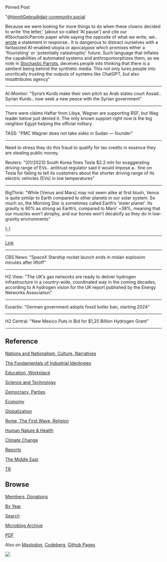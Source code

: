 Pinned Post

"@timnitGebru@dair-community.social

Because we were looking for more things to do when these clowns
decided to write 'the letter,' [about so-called 'AI pause'] and cite
our \#StochasticParrots paper while saying the opposite of what we
write, we.. [wrote](https://www.dair-institute.org/blog/letter-statement-March2023)
a statement in response.. It is dangerous to distract ourselves with a fantasized
AI-enabled utopia or apocalypse which promises either a 'flourishing' or
'potentially catastrophic' future. Such language that inflates the capabilities
of automated systems and anthropomorphizes them, as we note in [Stochastic Parrots](https://dl.acm.org/doi/abs/10.1145/3442188.3445922), 
deceives people into thinking that there is a sentient being behind the
synthetic media. This not only lures people into uncritically trusting
the outputs of systems like ChatGPT, but also misattributes agency"

---

Al-Monitor: "Syria’s Kurds make their own pitch as Arab states court
Assad.. Syrian Kurds.. now seek a new peace with the Syrian
government"

---

There were claims Haftar from Libya, Wagner are supporting RSF, but
Wag leader below just denied it. The only known support right now is
the big neighbor Egypt helping the official military.

TASS: "PMC Wagner does not take sides in Sudan — founder"

---

Need to stress they do this fraud to qualify for tax credits in essence
they are stealing public money. 

Reuters: "[01/2023] South Korea fines Tesla $2.2 mln for exaggerating
driving range of EVs.. antitrust regulator said it would impose
a.. fine on Tesla for failing to tell its customers about the shorter
driving range of its electric vehicles (EVs) in low temperatures"

---

BigThink: "While [Venus and Mars] may not seem alike at first blush,
Venus is quite similar to Earth compared to other planets in our solar
system. So much so, the Morning Star is sometimes called Earth’s
'sister planet'. Its gravity is 90% as strong as Earth’s, compared to
Mars’ ~38%, meaning that our muscles won’t atrophy, and our bones
won’t decalcify as they do in low-gravity environments"

[[-]](https://bigthink.com/hard-science/how-to-colonize-venus/)

---

[Link](mbl/2023/ejagoffspace.jpg)

---

CBS News: "SpaceX Starship rocket launch ends in midair explosion
minutes after liftoff"

---

H2 View: "The UK’s gas networks are ready to deliver hydrogen
infrastructure in a country-wide, coordinated way in the coming
decades, according to A hydrogen vision for the UK report published by
the Energy Networks Association"

---

Euractiv: "German government adopts fossil boiler ban, starting 2024"

---

H2 Central: "New Mexico Puts in Bid for $1,25 Billion Hydrogen Grant"

---

## Reference

[Nations and Nationalism, Culture, Narratives](0119/2013/02/nations-and-nationalism.html)

[The Fundamentals of Industrial Ideologies](0119/2011/04/fundamentals-of-industrial-ideologies.html)

[Education, Workplace](0119/2017/09/education-workplace.html)

[Science and Technology](0119/2018/09/science-technology.html)

[Democracy, Parties](0119/2016/11/democracy.html)

[Economy](2021/01/economy.html)

[Globalization](0119/2018/09/globalization.html)

[Rome, The First Wave, Religion](0119/2017/12/rome.html)

[Human Nature & Health](2020/07/human-nature.html)

[Climate Change](2022/01/climate.html)

[Reports](2021/01/reports.html)

[The Middle East](0119/2019/07/middleeast.html)

[TR](../tr/index.html)

## Browse

[Members, Donations](2022/08/members.html)

[By Year](years.html)

[Search](search.html)

[Microblog Archive](mbl/index.html)

[PDF](https://drive.google.com/uc?export=view&id=1FSi-1MnqXVq_PVTEXzzflwN8-7h92N_R)

Also on 
[Mastodon](https://masto.ai/@muratk3n),
[Codeberg](https://muratk5n.codeberg.page/en/),
[Github Pages](https://muratk5n.github.io/thirdwave/en/)

<img src='https://drive.google.com/uc?export=view&id=1zsIeciFSvlr-sWB84Tc0mfZ_NYqn9VQx'/> 

